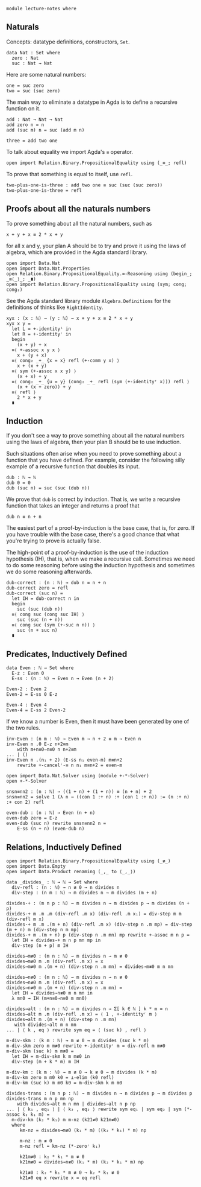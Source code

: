 ```
module lecture-notes where
```

Naturals
--------

Concepts: datatype definitions, constructors, `Set`.

```
data Nat : Set where
  zero : Nat
  suc : Nat → Nat
```

Here are some natural numbers:

```
one = suc zero
two = suc (suc zero)
```

The main way to eliminate a datatype in Agda is to define a recursive
function on it.

```
add : Nat → Nat → Nat
add zero n = n
add (suc m) n = suc (add m n)
```

```
three = add two one
```

To talk about equality we import Agda's `≡` operator.

```
open import Relation.Binary.PropositionalEquality using (_≡_; refl)
```

To prove that something is equal to itself, use `refl`.

```
two-plus-one-is-three : add two one ≡ suc (suc (suc zero))
two-plus-one-is-three = refl
```

Proofs about all the naturals numbers
-------------------------------------

To prove something about all the natural numbers,
such as 

    x + y + x ≡ 2 * x + y

for all x and y, your plan A should be to try and prove
it using the laws of algebra, which are provided in the Agda
standard library.

```
open import Data.Nat
open import Data.Nat.Properties
open Relation.Binary.PropositionalEquality.≡-Reasoning using (begin_; _≡⟨_⟩_; _∎)
open import Relation.Binary.PropositionalEquality using (sym; cong; cong₂)
```

See the Agda standard library module `Algebra.Definitions` for the
definitions of thinks like `RightIdentity`.


```
xyx : (x : ℕ) → (y : ℕ) → x + y + x ≡ 2 * x + y
xyx x y =
  let L = +-identityˡ in
  let R = +-identityʳ in
  begin
    (x + y) + x
  ≡⟨ +-assoc x y x ⟩
    x + (y + x)
  ≡⟨ cong₂ _+_ {x = x} refl (+-comm y x) ⟩
    x + (x + y)
  ≡⟨ sym (+-assoc x x y) ⟩
    (x + x) + y
  ≡⟨ cong₂ _+_ {u = y} (cong₂ _+_ refl (sym (+-identityʳ x))) refl ⟩
    (x + (x + zero)) + y
  ≡⟨ refl ⟩
    2 * x + y
  ∎
```


Induction
---------

If you don't see a way to prove something about all the natural
numbers using the laws of algebra, then your plan B should be to use
induction.

Such situations often arise when you need to prove something about a
function that you have defined. For example, consider the following
silly example of a recursive function that doubles its input.

```
dub : ℕ → ℕ
dub 0 = 0
dub (suc n) = suc (suc (dub n))
```

We prove that `dub` is correct by induction. That is, we write a
recursive function that takes an integer and returns a proof that

    dub n ≡ n + n

The easiest part of a proof-by-induction is the base case, that is,
for zero. If you have trouble with the base case, there's a good
chance that what you're trying to prove is actually false.

The high-point of a proof-by-induction is the use of the induction
hypothesis (IH), that is, when we make a recursive call. Sometimes we
need to do some reasoning before using the induction hypothesis and
sometimes we do some reasoning afterwards.

```
dub-correct : (n : ℕ) → dub n ≡ n + n
dub-correct zero = refl
dub-correct (suc n) =
  let IH = dub-correct n in
  begin
    suc (suc (dub n))
  ≡⟨ cong suc (cong suc IH) ⟩
    suc (suc (n + n))
  ≡⟨ cong suc (sym (+-suc n n)) ⟩
    suc (n + suc n)
  ∎
```

Predicates, Inductively Defined
-------------------------------

```
data Even : ℕ → Set where
  E-z : Even 0
  E-ss : (n : ℕ) → Even n → Even (n + 2)
```

```
Even-2 : Even 2
Even-2 = E-ss 0 E-z

Even-4 : Even 4
Even-4 = E-ss 2 Even-2
```

If we know a number is Even, then it must have been generated by one
of the two rules.

```
inv-Even : (n m : ℕ) → Even m → n + 2 ≡ m → Even n
inv-Even n .0 E-z n+2≡m
    with m+n≡0⇒n≡0 n n+2≡m
... | ()   
inv-Even n .(n₁ + 2) (E-ss n₁ even-m) m≡n+2
    rewrite +-cancelʳ-≡ n n₁ m≡n+2 = even-m
```

```
open import Data.Nat.Solver using (module +-*-Solver)
open +-*-Solver

snsn≡nn2 : (n : ℕ) → ((1 + n) + (1 + n)) ≡ (n + n) + 2
snsn≡nn2 = solve 1 (λ n → ((con 1 :+ n) :+ (con 1 :+ n)) := (n :+ n) :+ con 2) refl
```

```
even-dub : (n : ℕ) → Even (n + n)
even-dub zero = E-z
even-dub (suc n) rewrite snsn≡nn2 n =
    E-ss (n + n) (even-dub n)
```


Relations, Inductively Defined
------------------------------

```
open import Relation.Binary.PropositionalEquality using (_≢_)
open import Data.Empty
open import Data.Product renaming (_,_ to ⟨_,_⟩)
```

```
data _divides_ : ℕ → ℕ → Set where
  div-refl : (n : ℕ) → n ≢ 0 → n divides n
  div-step : (n m : ℕ) → m divides n → m divides (m + n)
```

```
divides-+ : (m n p : ℕ) → m divides n → m divides p → m divides (n + p)
divides-+ m .m .m (div-refl .m x) (div-refl .m x₁) = div-step m m (div-refl m x)
divides-+ m .m .(m + n) (div-refl .m x) (div-step n .m mp) = div-step (m + n) m (div-step n m mp)
divides-+ m .(m + n) p (div-step n .m mn) mp rewrite +-assoc m n p =
  let IH = divides-+ m n p mn mp in 
  div-step (n + p) m IH
```

```
divides→m≢0 : (m n : ℕ) → m divides n → m ≢ 0
divides→m≢0 m .m (div-refl .m x) = x
divides→m≢0 m .(m + n) (div-step n .m mn) = divides→m≢0 m n mn
```

```
divides→n≢0 : (m n : ℕ) → m divides n → n ≢ 0
divides→n≢0 m .m (div-refl .m x) = x
divides→n≢0 m .(m + n) (div-step n .m mn) =
  let IH = divides→n≢0 m n mn in
  λ mn0 → IH (m+n≡0⇒n≡0 m mn0)
```


```
divides→alt : (m n : ℕ) → m divides n → Σ[ k ∈ ℕ ] k * m ≡ n
divides→alt m .m (div-refl .m x) = ⟨ 1 , +-identityʳ m ⟩
divides→alt m .(m + n) (div-step n .m mn)
   with divides→alt m n mn
... | ⟨ k , eq ⟩ rewrite sym eq = ⟨ (suc k) , refl ⟩
```

```
m-div-skm : (k m : ℕ) → m ≢ 0 → m divides (suc k * m)
m-div-skm zero m m≢0 rewrite +-identityʳ m = div-refl m m≢0
m-div-skm (suc k) m m≢0 =
  let IH = m-div-skm k m m≢0 in
  div-step (m + k * m) m IH

m-div-km : (k m : ℕ) → m ≢ 0 → k ≢ 0 → m divides (k * m)
m-div-km zero m m0 k0 = ⊥-elim (k0 refl)
m-div-km (suc k) m m0 k0 = m-div-skm k m m0
```

```
divides-trans : (m n p : ℕ) → m divides n → n divides p → m divides p
divides-trans m n p mn np
    with divides→alt m n mn | divides→alt n p np
... | ⟨ k₁ , eq₁ ⟩ | ⟨ k₂ , eq₂ ⟩ rewrite sym eq₁ | sym eq₂ | sym (*-assoc k₂ k₁ m) =
  m-div-km (k₂ * k₁) m m-nz (k21≢0 k21m≢0)
  where
     km-nz = divides→m≢0 (k₁ * m) ((k₂ * k₁) * m) np
     
     m-nz : m ≢ 0
     m-nz refl = km-nz (*-zeroʳ k₁) 

     k21m≢0 : k₂ * k₁ * m ≢ 0
     k21m≢0 = divides→n≢0 (k₁ * m) (k₂ * k₁ * m) np
     
     k21≢0 : k₂ * k₁ * m ≢ 0 → k₂ * k₁ ≢ 0
     k21≢0 eq x rewrite x = eq refl 
```
